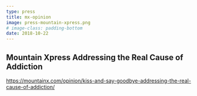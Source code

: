 ```yaml
---
type: press
title: mx-opinion
image: press-mountain-xpress.png
# image-class: padding-bottom
date: 2018-10-22
---
```


## Mountain Xpress Addressing the Real Cause of Addiction

<https://mountainx.com/opinion/kiss-and-say-goodbye-addressing-the-real-cause-of-addiction/>
